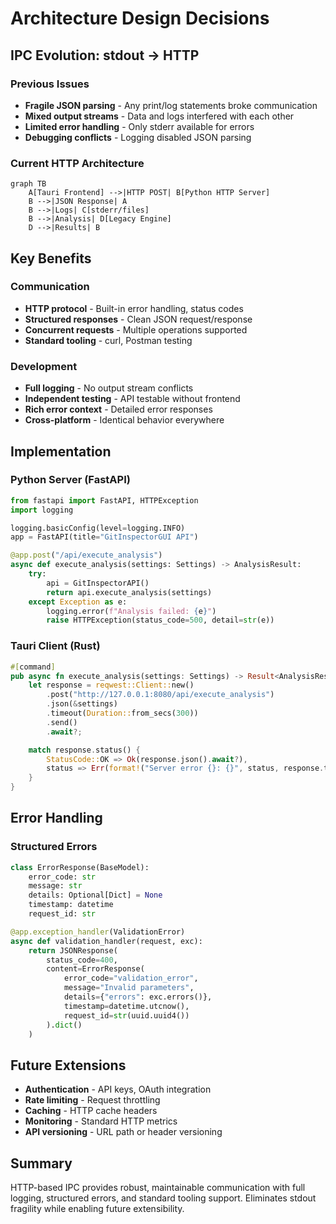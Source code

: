 # Architecture Design Decisions

## IPC Evolution: stdout → HTTP

### Previous Issues

-   **Fragile JSON parsing** - Any print/log statements broke communication
-   **Mixed output streams** - Data and logs interfered with each other
-   **Limited error handling** - Only stderr available for errors
-   **Debugging conflicts** - Logging disabled JSON parsing

### Current HTTP Architecture

```mermaid
graph TB
    A[Tauri Frontend] -->|HTTP POST| B[Python HTTP Server]
    B -->|JSON Response| A
    B -->|Logs| C[stderr/files]
    B -->|Analysis| D[Legacy Engine]
    D -->|Results| B
```

## Key Benefits

### Communication

-   **HTTP protocol** - Built-in error handling, status codes
-   **Structured responses** - Clean JSON request/response
-   **Concurrent requests** - Multiple operations supported
-   **Standard tooling** - curl, Postman testing

### Development

-   **Full logging** - No output stream conflicts
-   **Independent testing** - API testable without frontend
-   **Rich error context** - Detailed error responses
-   **Cross-platform** - Identical behavior everywhere

## Implementation

### Python Server (FastAPI)

```python
from fastapi import FastAPI, HTTPException
import logging

logging.basicConfig(level=logging.INFO)
app = FastAPI(title="GitInspectorGUI API")

@app.post("/api/execute_analysis")
async def execute_analysis(settings: Settings) -> AnalysisResult:
    try:
        api = GitInspectorAPI()
        return api.execute_analysis(settings)
    except Exception as e:
        logging.error(f"Analysis failed: {e}")
        raise HTTPException(status_code=500, detail=str(e))
```

### Tauri Client (Rust)

```rust
#[command]
pub async fn execute_analysis(settings: Settings) -> Result<AnalysisResult, String> {
    let response = reqwest::Client::new()
        .post("http://127.0.0.1:8080/api/execute_analysis")
        .json(&settings)
        .timeout(Duration::from_secs(300))
        .send()
        .await?;

    match response.status() {
        StatusCode::OK => Ok(response.json().await?),
        status => Err(format!("Server error {}: {}", status, response.text().await?))
    }
}
```

## Error Handling

### Structured Errors

```python
class ErrorResponse(BaseModel):
    error_code: str
    message: str
    details: Optional[Dict] = None
    timestamp: datetime
    request_id: str

@app.exception_handler(ValidationError)
async def validation_handler(request, exc):
    return JSONResponse(
        status_code=400,
        content=ErrorResponse(
            error_code="validation_error",
            message="Invalid parameters",
            details={"errors": exc.errors()},
            timestamp=datetime.utcnow(),
            request_id=str(uuid.uuid4())
        ).dict()
    )
```

## Future Extensions

-   **Authentication** - API keys, OAuth integration
-   **Rate limiting** - Request throttling
-   **Caching** - HTTP cache headers
-   **Monitoring** - Standard HTTP metrics
-   **API versioning** - URL path or header versioning

## Summary

HTTP-based IPC provides robust, maintainable communication with full logging, structured errors, and standard tooling support. Eliminates stdout fragility while enabling future extensibility.
